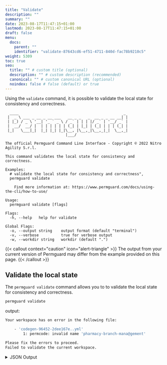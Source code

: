 ```yaml
---
title: "Validate"
description: ""
summary: ""
date: 2023-08-17T11:47:15+01:00
lastmod: 2023-08-17T11:47:15+01:00
draft: false
menu:
  docs:
    parent: ""
    identifier: "validate-87643cd6-ef51-4711-840d-fac78b9210c5"
weight: 5309
toc: true
seo:
  title: "" # custom title (optional)
  description: "" # custom description (recommended)
  canonical: "" # custom canonical URL (optional)
  noindex: false # false (default) or true
---
```

Using the `validate` command, it is possible to validate the local state for consistency and correctness.

```text
  ____                                               _
 |  _ \ ___ _ __ _ __ ___   __ _ _   _  __ _ _ __ __| |
 | |_) / _ \ '__| '_ ` _ \ / _` | | | |/ _` | '__/ _` |
 |  __/  __/ |  | | | | | | (_| | |_| | (_| | | | (_| |
 |_|   \___|_|  |_| |_| |_|\__, |\__,_|\__,_|_|  \__,_|
                           |___/

The official Permguard Command Line Interface - Copyright © 2022 Nitro Agility S.r.l.

This command validates the local state for consistency and correctness.

Examples:
  # validate the local state for consistency and correctness",
  permguard validate

	Find more information at: https://www.permguard.com/docs/using-the-cli/how-to-use/

Usage:
  permguard validate [flags]

Flags:
  -h, --help   help for validate

Global Flags:
  -o, --output string    output format (default "terminal")
  -v, --verbose          true for verbose output
  -w, --workdir string   workdir (default ".")
```

{{< callout context="caution" icon="alert-triangle" >}}
The output from your current version of Permguard may differ from the example provided on this page.
{{< /callout >}}

## Validate the local state

The `permguard validate` command allows you to to validate the local state for consistency and correctness.

```bash
permguard validate
```

output:

```bash
Your workspace has on error in the following file:

	- 'codegen-96452-2dee167e..yml'
		1: permcode: invalid name 'pharmacy-branch-mana@gement'

Please fix the errors to proceed.
Failed to validate the current workspace.
```

<details>
  <summary>
    JSON Output
  </summary>

```bash
permguard validate --output json
```

output:

```bash
{
  "error_code": "08102",
  "error_message": "cli: operation on file failed",
  "validation_errors": {
    "codegen-96452-2dee167e..yml": {
      "1": {
        "path": "codegen-96452-2dee167e..yml",
        "section": "permcode: invalid name 'pharmacy-branch-mana@gement'"
      }
    }
  }
}
```

</details>
